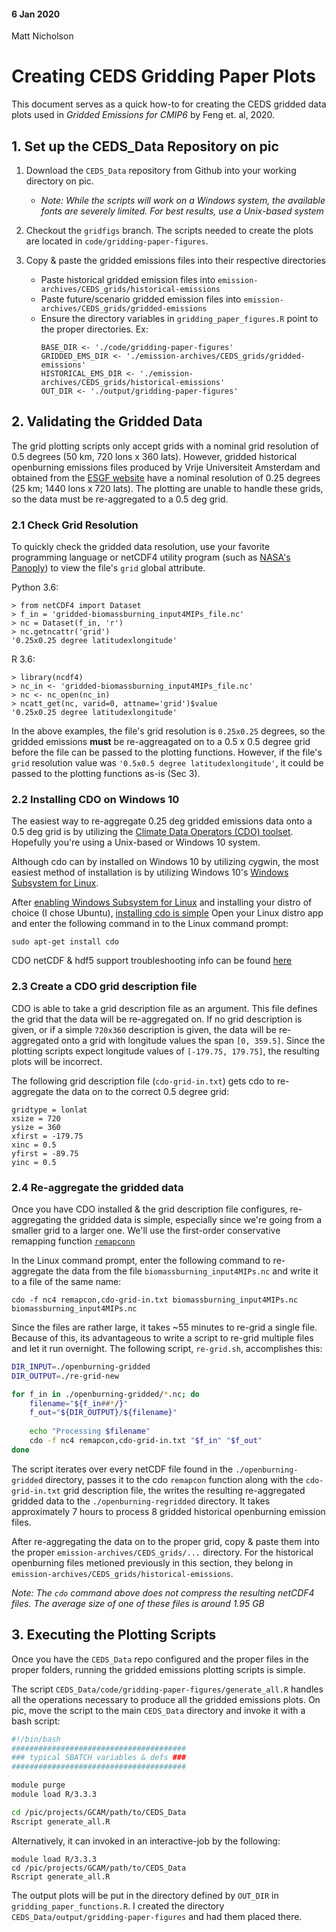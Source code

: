 #### 6 Jan 2020
Matt Nicholson

# Creating CEDS Gridding Paper Plots

This document serves as a quick how-to for creating the CEDS gridded data plots used in *Gridded Emissions for CMIP6* by Feng et. al, 2020.

## 1. Set up the CEDS_Data Repository on pic
1. Download the `CEDS_Data` repository from Github into your working directory on pic. 
   * *Note: While the scripts will work on a Windows system, the available fonts are severely limited. For best results, use a Unix-based system*

2. Checkout the `gridfigs` branch. The scripts needed to create the plots are located in `code/gridding-paper-figures`.
3. Copy & paste the gridded emissions files into their respective directories
   * Paste historical gridded emission files into `emission-archives/CEDS_grids/historical-emissions`
   * Paste future/scenario gridded emission files into `emission-archives/CEDS_grids/gridded-emissions`
   * Ensure the directory variables in `gridding_paper_figures.R` point to the proper directories. Ex:
     ```
     BASE_DIR <- './code/gridding-paper-figures'
     GRIDDED_EMS_DIR <- './emission-archives/CEDS_grids/gridded-emissions'
     HISTORICAL_EMS_DIR <- './emission-archives/CEDS_grids/historical-emissions'
     OUT_DIR <- './output/gridding-paper-figures'
     ```
     
     
## 2. Validating the Gridded Data

The grid plotting scripts only accept grids with a nominal grid resolution of 0.5 degrees (50 km, 720 lons x 360 lats). However, gridded historical openburning emissions files produced by Vrije Universiteit Amsterdam and obtained from the [ESGF website](https://esgf-node.llnl.gov/search/input4mips) have a nominal resolution of 0.25 degrees (25 km; 1440 lons x 720 lats). The plotting are unable to handle these grids, so the data must be re-aggregated to a 0.5 deg grid. 

### 2.1 Check Grid Resolution

To quickly check the gridded data resolution, use your favorite programming language or netCDF4 utility program (such as [NASA's Panoply](https://www.giss.nasa.gov/tools/panoply/)) to view the file's `grid` global attribute. 

Python 3.6:
```
> from netCDF4 import Dataset
> f_in = 'gridded-biomassburning_input4MIPs_file.nc'
> nc = Dataset(f_in, 'r')
> nc.getncattr('grid')
'0.25x0.25 degree latitudexlongitude'
```

R 3.6:
```
> library(ncdf4)
> nc_in <- 'gridded-biomassburning_input4MIPs_file.nc'
> nc <- nc_open(nc_in)
> ncatt_get(nc, varid=0, attname='grid')$value
'0.25x0.25 degree latitudexlongitude'
```

In the above examples, the file's grid resolution is `0.25x0.25` degrees, so the gridded emissions **must** be re-aggreagated on to a 0.5 x 0.5 degree grid before the file can be passed to the plotting functions. However, if the file's `grid` resolution value was `'0.5x0.5 degree latitudexlongitude'`, it could be passed to the plotting functions as-is (Sec 3).


### 2.2 Installing CDO on Windows 10

The easiest way to re-aggregate 0.25 deg gridded emissions data onto a 0.5 deg grid is by utilizing the [Climate Data Operators (CDO) toolset](https://code.mpimet.mpg.de/projects/cdo). Hopefully you're using a Unix-based or Windows 10 system.

Although cdo can by installed on Windows 10 by utilizing cygwin, the most easiest method of installation is by utilizing Windows 10's [Windows Subsystem for Linux](https://docs.microsoft.com/en-us/windows/wsl/install-win10). 

After [enabling Windows Subsystem for Linux](https://www.onmsft.com/how-to/how-to-install-windows-10s-linux-subsystem-on-your-pc) and installing your distro of choice (I chose Ubuntu), [installing cdo is simple](https://code.mpimet.mpg.de/projects/cdo/wiki/Win32#Windows-10) Open your Linux distro app and enter the following command in to the Linux command prompt:
```
sudo apt-get install cdo
```

CDO netCDF & hdf5 support troubleshooting info can be found [here](https://github.com/koldunovn/nk_public_notebooks/blob/master/Install%20climate%20data%20operators%20(cdo)%20on%20Ubuntu%20with%20netCDF4%20and%20hdf5%20support.ipynb)

### 2.3 Create a CDO grid description file

CDO is able to take a grid description file as an argument. This file defines the grid that the data will be re-aggregated on. If no grid description is given, or if a simple `720x360` description is given, the data will be re-aggregated onto a grid with longitude values the span `[0, 359.5]`. Since the plotting scripts expect longitude values of `[-179.75, 179.75]`, the resulting plots will be incorrect.

The following grid description file (`cdo-grid-in.txt`) gets cdo to re-aggregate the data on to the correct 0.5 degree grid:
```
gridtype = lonlat
xsize = 720
ysize = 360
xfirst = -179.75
xinc = 0.5
yfirst = -89.75
yinc = 0.5
```

### 2.4 Re-aggregate the gridded data
Once you have CDO installed & the grid description file configures, re-aggregating the gridded data is simple, especially since we're going from a smaller grid to a larger one. We'll use the first-order conservative remapping function [`remapconn`](https://code.mpimet.mpg.de/projects/cdo/embedded/index.html#x1-6290002.12.5)

In the Linux command prompt, enter the following command to re-aggregate the data from the file `biomassburning_input4MIPs.nc` and write it to a file of the same name:
```
cdo -f nc4 remapcon,cdo-grid-in.txt biomassburning_input4MIPs.nc biomassburning_input4MIPs.nc
```

Since the files are rather large, it takes ~55 minutes to re-grid a single file. Because of this, its advantageous to write a script to re-grid multiple files and let it run overnight. The following script, `re-grid.sh`, accomplishes this:

```bash
DIR_INPUT=./openburning-gridded
DIR_OUTPUT=./re-grid-new

for f_in in ./openburning-gridded/*.nc; do
    filename="${f_in##*/}"
    f_out="${DIR_OUTPUT}/${filename}"
    
    echo "Processing $filename"
    cdo -f nc4 remapcon,cdo-grid-in.txt "$f_in" "$f_out"
done
```

The script iterates over every netCDF file found in the `./openburning-gridded` directory, passes it to the cdo `remapcon` function along with the `cdo-grid-in.txt` grid description file, the writes the resulting re-aggregated gridded data to the `./openburning-regridded` directory. It takes approximately 7 hours to process 8 gridded historical openburning emission files.

After re-aggregating the data on to the proper grid, copy & paste them into the proper `emission-archives/CEDS_grids/...` directory. For the historical openburning files metioned previously in this section, they belong in `emission-archives/CEDS_grids/historical-emissions`.

*Note: The `cdo` command above does not compress the resulting netCDF4 files. The average size of one of these files is around 1.95 GB* 


## 3. Executing the Plotting Scripts

Once you have the `CEDS_Data` repo configured and the proper files in the proper folders, running the gridded emissions plotting scripts is simple.

The script `CEDS_Data/code/gridding-paper-figures/generate_all.R` handles all the operations necessary to produce all the gridded emissions plots. On pic, move the script to the main `CEDS_Data` directory and invoke it with a bash script:
```bash
#!/bin/bash
#######################################
### typical SBATCH variables & defs ### 
#######################################

module purge
module load R/3.3.3

cd /pic/projects/GCAM/path/to/CEDS_Data
Rscript generate_all.R
```

Alternatively, it can invoked in an interactive-job by the following:
```
module load R/3.3.3
cd /pic/projects/GCAM/path/to/CEDS_Data
Rscript generate_all.R
```

The output plots will be put in the directory defined by `OUT_DIR` in `gridding_paper_functions.R`. I created the directory `CEDS_Data/output/gridding-paper-figures` and had them placed there. 
